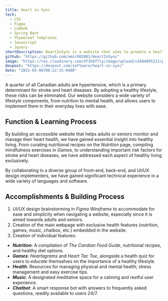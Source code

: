 ```yaml
---
title: Heart in Sync
tech:
  - CSS
  - Figma
  - Lombok
  - Spring Boot
  - Thymeleaf Templates
  - Javascript
  - Jquery
shortDescription: HeartInSync is a website that aims to promote a healthy lifestyle and manage heart health among Canadian adults. It offers various features including nutrition guides, games, health resources, music, and a chatbot. The team collaborated and utilized their technical expertise in languages such as Spring Boot, JavaScript, HTML, and CSS to create an accessible and user-friendly platform.
github: "https://github.com/amir002001/HeartInSync"
image: "https://res.cloudinary.com/df3h8ffly/image/upload/v1684095221/portfolio/gallery_imsoqs.webp"
devpost: "https://devpost.com/software/heart-in-sync"
date: "2021-03-06T08:22:15-0400"
---
```


A quarter of all Canadian adults are hypertensive, which is a primary determinant for stroke and heart diseases. By adopting a healthy lifestyle, these risks can be eliminated. Our website considers a wide variety of lifestyle components, from nutrition to mental health, and allows users to implement them in their everyday lives with ease.

## **Function & Learning Process**

By building an accessible website that helps adults or seniors monitor and manage their heart health, we have gained essential insight into healthy living. From curating nutritional recipes on the *Nutrition* page, compiling mindfulness exercises in *Games*, to understanding important risk factors for stroke and heart diseases, we have addressed each aspect of healthy living exclusively.

By collaborating in a diverse group of front-end, back-end, and UI/UX design implementers, we have gained significant technical experience in a wide variety of languages and software.

## **Accomplishments & Building Process**

1. UI/UX design brainstorming in *Figma Wireframe* to accommodate for ease and simplicity when navigating a website, especially since it is aimed towards adults and seniors.
2. Creation of the main webpage with exclusive health features (nutrition, games, music, chatbox, etc.) embedded in the website.
3. Creation of individual features:

- **_Nutrition_**: A compilation of *The Candian Food Guide*, nutritional recipes, and healthy diet options.
- **_Games_**: *Heartagrams* and *Heart Tac Toe*, alongside a health quiz for users to *educate* themselves on the importance of a healthy lifestyle.
- **_Health_**: Resources for managing physical and mental health; stress management and easy exercise tips.
- **_Music_**: A designated meditative space for a calming and restful user experience.
- **_Chatbot_**: A smart response bot with answers to frequently asked questions, readily available to users 24/7.
